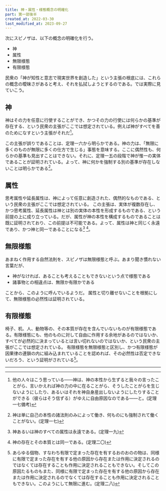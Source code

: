 ```yaml
---
title: 神・属性・様態概念の明確化
part: 第一部後半
created_at: 2022-03-30
last_modified_at: 2023-09-27
---
```


次にスピノザは、以下の概念の明確化を行う。

- 神
- 属性
- 無限様態
- 有限様態

民衆の「神が知性と意志で現実世界を創造した」という主張の根底には、これらの概念の曖昧さがあると考え、それを払拭しようとするのである。では実際に見ていこう。

## 神

神はその力を任意に行使することができ、かつその力の行使には何らかの基準が存在する、という民衆の主張がここでは想定されている。例えば神がすべてを善のためになすという主張がそれだ[^ref1]。

[^ref1]:他の人々はこう思っている――神は、神の本性から生ずると我々の言ったことがら、言いかえれば神の力の中に在ることがら、そうしたことがらを生じないようにしたり、あるいはそれを神自身産出しないようにしたりすることができる（彼らはそう信ずる）がゆえに自由原因なのである――と。(定理一七備考)

この主張が誤りであることは、定理一六から明らかである。神の力は、「無限に多くのものが無限に多くの仕方で生じる」事態を意味する。ここに偶然性も、何らかの基準も見出すことはできない。それに、定理一五の段階で神が惟一の実体であることが証明されている。よって、神に何かを強制する別の基準が存在しないことは明らかである[^ref2]。

[^ref2]:神は単に自己の本性の諸法則のみによって働き、何ものにも強制されて働くことがない。(定理一七)

## 属性

思考属性や延長属性は、神によって任意に創造された、偶然的なものである、という民衆の主張がここでは想定されている。
この主張は、実体が複数存在し、かつ思考属性、延長属性は神とは別の実体の本性を形成するものである、という前提の上に成り立っている。だが、属性が神の本性を構成するものであることは既に証明されており、この前提は不可能である。よって、属性は神と同じく永遠であり、かつ神と同一であることになる[^ref3] [^ref4]。

[^ref3]:神あるいは神のすべての属性は永遠である。(定理一九)

[^ref4]:神の存在とその本質とは同一である。(定理二〇)

## 無限様態

あまねく作用する自然法則を、スピノザは無限様態と呼ぶ。あまり聞き慣れない言葉だが、

- 神がなければ、あることも考えることもできないという点で様態である
- 諸事物との相違点は、無限か有限かである

ことから、このように呼んでいるようだ。
属性と切り離せないことを根拠にして、無限様態の必然性は証明されている。

## 有限様態

椅子、机、人、動物等の、その本質が存在を含んでいないものが有限様態である。有限様態にも、他のものに対して自由に作用する余地があるのではないか、すべてが必然的に決まっているとは言い切れないのではないか、という民衆の主張がここでは想定されている。
有限様態を無限様態と区別し、かつ有限様態が因果律の連鎖の内に組み込まれていることを認めれば、その必然性は否定できないだろう、という証明がされている[^ref5]。

[^ref5]:あらゆる個物、すなわち有限で定まった存在を有するおのおのの物は、同様に有限で定まった存在を有する他の原因から存在または作用に決定されるのではなくては存在することも作用に決定されることもできない。そしてこの原因たるものもまた、同様に有限で定まった存在を有する他の原因から存在または作用に決定されるのでなくては存在することも作用に決定されることもできない。このようにして無限に進む。(定理二八)

---
